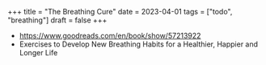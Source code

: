 +++
title = "The Breathing Cure"
date = 2023-04-01
tags = ["todo", "breathing"]
draft = false
+++

-   <https://www.goodreads.com/en/book/show/57213922>
-   Exercises to Develop New Breathing Habits for a Healthier, Happier and Longer Life

